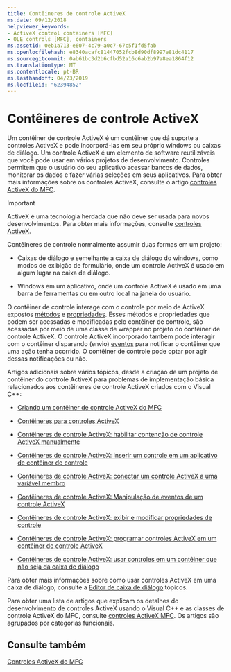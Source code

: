 ```yaml
---
title: Contêineres de controle ActiveX
ms.date: 09/12/2018
helpviewer_keywords:
- ActiveX control containers [MFC]
- OLE controls [MFC], containers
ms.assetid: 0eb1a713-e607-4c79-a0c7-67c5f1fd5fab
ms.openlocfilehash: e8340acafc81447052fcb8d90df8997e81dc4117
ms.sourcegitcommit: 0ab61bc3d2b6cfbd52a16c6ab2b97a8ea1864f12
ms.translationtype: MT
ms.contentlocale: pt-BR
ms.lasthandoff: 04/23/2019
ms.locfileid: "62394852"
---
```

# <a name="activex-control-containers"></a>Contêineres de controle ActiveX

Um contêiner de controle ActiveX é um contêiner que dá suporte a controles ActiveX e pode incorporá-las em seu próprio windows ou caixas de diálogo. Um controle ActiveX é um elemento de software reutilizáveis que você pode usar em vários projetos de desenvolvimento. Controles permitem que o usuário do seu aplicativo acessar bancos de dados, monitorar os dados e fazer várias seleções em seus aplicativos. Para obter mais informações sobre os controles ActiveX, consulte o artigo [controles ActiveX do MFC](../mfc/mfc-activex-controls.md).

>[!IMPORTANT]
> ActiveX é uma tecnologia herdada que não deve ser usada para novos desenvolvimentos. Para obter mais informações, consulte [controles ActiveX](activex-controls.md).

Contêineres de controle normalmente assumir duas formas em um projeto:

- Caixas de diálogo e semelhante a caixa de diálogo do windows, como modos de exibição de formulário, onde um controle ActiveX é usado em algum lugar na caixa de diálogo.

- Windows em um aplicativo, onde um controle ActiveX é usado em uma barra de ferramentas ou em outro local na janela do usuário.

O contêiner de controle interage com o controle por meio de ActiveX expostos [métodos](../mfc/mfc-activex-controls-methods.md) e [propriedades](../mfc/mfc-activex-controls-properties.md). Esses métodos e propriedades que podem ser acessadas e modificadas pelo contêiner de controle, são acessadas por meio de uma classe de wrapper no projeto do contêiner de controle ActiveX. O controle ActiveX incorporado também pode interagir com o contêiner disparando (envio) [eventos](../mfc/mfc-activex-controls-events.md) para notificar o contêiner que uma ação tenha ocorrido. O contêiner de controle pode optar por agir dessas notificações ou não.

Artigos adicionais sobre vários tópicos, desde a criação de um projeto de contêiner do controle ActiveX para problemas de implementação básica relacionados aos contêineres de controle ActiveX criados com o Visual C++:

- [Criando um contêiner de controle ActiveX do MFC](../mfc/reference/creating-an-mfc-activex-control-container.md)

- [Contêineres para controles ActiveX](../mfc/containers-for-activex-controls.md)

- [Contêineres de controle ActiveX: habilitar contenção de controle ActiveX manualmente](../mfc/activex-control-containers-manually-enabling-activex-control-containment.md)

- [Contêineres de controle ActiveX: inserir um controle em um aplicativo de contêiner de controle](../mfc/inserting-a-control-into-a-control-container-application.md)

- [Contêineres de controle ActiveX: conectar um controle ActiveX a uma variável membro](../mfc/activex-control-containers-connecting-an-activex-control-to-a-member-variable.md)

- [Contêineres de controle ActiveX: Manipulação de eventos de um controle ActiveX](../mfc/activex-control-containers-handling-events-from-an-activex-control.md)

- [Contêineres de controle ActiveX: exibir e modificar propriedades de controle](../mfc/activex-control-containers-viewing-and-modifying-control-properties.md)

- [Contêineres de controle ActiveX: programar controles ActiveX em um contêiner de controle ActiveX](../mfc/programming-activex-controls-in-a-activex-control-container.md)

- [Contêineres de controle ActiveX: usar controles em um contêiner que não seja da caixa de diálogo](../mfc/activex-control-containers-using-controls-in-a-non-dialog-container.md)

Para obter mais informações sobre como usar controles ActiveX em uma caixa de diálogo, consulte a [Editor de caixa de diálogo](../windows/dialog-editor.md) tópicos.

Para obter uma lista de artigos que explicam os detalhes do desenvolvimento de controles ActiveX usando o Visual C++ e as classes de controle ActiveX do MFC, consulte [controles ActiveX MFC](../mfc/mfc-activex-controls.md). Os artigos são agrupados por categorias funcionais.

## <a name="see-also"></a>Consulte também

[Controles ActiveX do MFC](../mfc/mfc-activex-controls.md)
